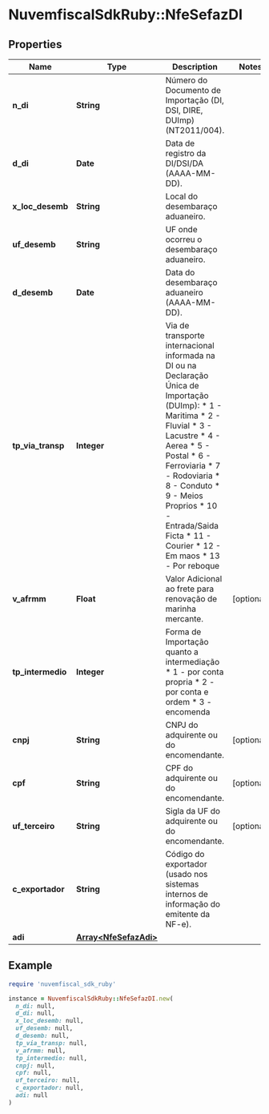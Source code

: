 # NuvemfiscalSdkRuby::NfeSefazDI

## Properties

| Name | Type | Description | Notes |
| ---- | ---- | ----------- | ----- |
| **n_di** | **String** | Número do Documento de Importação (DI, DSI, DIRE, DUImp) (NT2011/004). |  |
| **d_di** | **Date** | Data de registro da DI/DSI/DA (AAAA-MM-DD). |  |
| **x_loc_desemb** | **String** | Local do desembaraço aduaneiro. |  |
| **uf_desemb** | **String** | UF onde ocorreu o desembaraço aduaneiro. |  |
| **d_desemb** | **Date** | Data do desembaraço aduaneiro (AAAA-MM-DD). |  |
| **tp_via_transp** | **Integer** | Via de transporte internacional informada na DI ou na Declaração Única de Importação (DUImp):  * 1 - Maritima  * 2 - Fluvial  * 3 - Lacustre  * 4 - Aerea  * 5 - Postal  * 6 - Ferroviaria  * 7 - Rodoviaria  * 8 - Conduto  * 9 - Meios Proprios  * 10 - Entrada/Saida Ficta  * 11 - Courier  * 12 - Em maos  * 13 - Por reboque |  |
| **v_afrmm** | **Float** | Valor Adicional ao frete para renovação de marinha mercante. | [optional] |
| **tp_intermedio** | **Integer** | Forma de Importação quanto a intermediação  * 1 - por conta propria  * 2 - por conta e ordem  * 3 - encomenda |  |
| **cnpj** | **String** | CNPJ do adquirente ou do encomendante. | [optional] |
| **cpf** | **String** | CPF do adquirente ou do encomendante. | [optional] |
| **uf_terceiro** | **String** | Sigla da UF do adquirente ou do encomendante. | [optional] |
| **c_exportador** | **String** | Código do exportador (usado nos sistemas internos de informação do emitente da NF-e). |  |
| **adi** | [**Array&lt;NfeSefazAdi&gt;**](NfeSefazAdi.md) |  |  |

## Example

```ruby
require 'nuvemfiscal_sdk_ruby'

instance = NuvemfiscalSdkRuby::NfeSefazDI.new(
  n_di: null,
  d_di: null,
  x_loc_desemb: null,
  uf_desemb: null,
  d_desemb: null,
  tp_via_transp: null,
  v_afrmm: null,
  tp_intermedio: null,
  cnpj: null,
  cpf: null,
  uf_terceiro: null,
  c_exportador: null,
  adi: null
)
```

